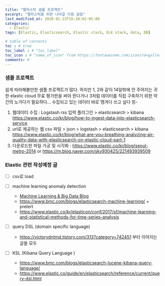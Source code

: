 ```yaml
---
title: "엘라스틱 샘플 프로젝트"
excerpt: "엘라스틱을 위한 나아갈 다음 걸음"
last_modified_at: 2020-01-23T16:20:02-05:00
categories:
  - Elastic
tags: [Elastic, Elasticsearch, Elastic stack, ELK stack, data, DB]

# table of contents
toc : # true
toc_label : # "toc_label"
toc_icon : # "name_of_icon" from https://fontawesome.com/icons?d=gallery&s=solid&m=free
comments: # 
---
```


### 샘플 프로젝트
쉽게 따라해볼만한 샘플 프로젝트가 많다.
하지만 1, 2와 같이 14일밖에 안 주어지는 귀한 elastic cloud 무료 평가판을 써야 한다거나
3처럼 데이터를 직접 구축하기 위한 약간의 노가다가 필요하다...
수집되고 있는 데이터 바로 땡겨다 쓰고 싶다 힝-



1. 웹데이터 수집 :  Logstash rss 입력 플러그인 > elasticsearch > kibana https://www.elastic.co/kr/blog/how-to-ingest-data-into-elasticsearch-service
2. url로 제공하는 웹 csv 파일 > json > logstash >  elasticsearch > kibana https://www.elastic.co/kr/blog/what-are-you-breathing-analyzing-air-quality-data-with-elasticsearch-on-elastic-cloud-part-1
3. 다운로드한 파일 가공 및 시각화 : https://www.elastic.co/kr/blog/seoul-metro-2014 or https://m.blog.naver.com/sky930425/221493939509



### Elastic 관련 작성예정 글
- [ ] csv로 load

- [ ] machine learning anomaly detection
  - [Machine Learning & Big Data Blog](https://www.bmc.com/blogs/categories/machine-learning-big-data/)
  - https://www.bmc.com/blogs/elasticsearch-machine-learning/ + prelert
  - https://www.elastic.co/kr/elasticon/conf/2017/sf/machine-learning-and-statistical-methods-for-time-series-analysis

- [ ] query DSL (domain specific language)
  - https://victorydntmd.tistory.com/313?category=742451 부터 이어지는 글들 모두

- [ ] KSL  (Kibana Query Language )
  - https://www.bmc.com/blogs/elasticsearch-lucene-kibana-query-language/
  - https://www.elastic.co/guide/en/elasticsearch/reference/current/query-dsl.html

  
